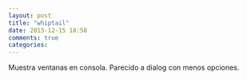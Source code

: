 ```yaml
---
layout: post
title: "whiptail"
date: 2013-12-15 18:58
comments: true
categories: 
---
```

Muestra ventanas en consola. Parecido a dialog con menos opciones.

